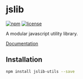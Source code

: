 # jslib
[![npm](https://img.shields.io/npm/v/jslib-utils.svg)](https://www.npmjs.com/packagejslib-utils) [![license](https://img.shields.io/npm/l/jslib-utils.svg)](https://www.npmjs.com/package/jslib-utils)

A modular javascript utility library.

[Documentation](https://glinkis.github.io/jslib/)

## Installation
```bash
npm install jslib-utils --save
```
